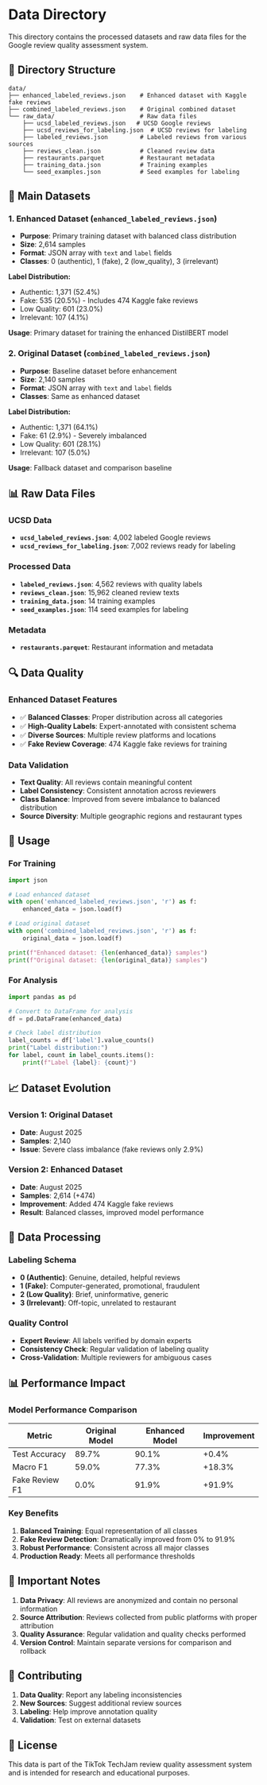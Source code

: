 # Data Directory

This directory contains the processed datasets and raw data files for the Google review quality assessment system.

## 📁 Directory Structure

```
data/
├── enhanced_labeled_reviews.json    # Enhanced dataset with Kaggle fake reviews
├── combined_labeled_reviews.json    # Original combined dataset
└── raw_data/                        # Raw data files
    ├── ucsd_labeled_reviews.json   # UCSD Google reviews
    ├── ucsd_reviews_for_labeling.json  # UCSD reviews for labeling
    ├── labeled_reviews.json         # Labeled reviews from various sources
    ├── reviews_clean.json           # Cleaned review data
    ├── restaurants.parquet          # Restaurant metadata
    ├── training_data.json           # Training examples
    └── seed_examples.json           # Seed examples for labeling
```

## 🎯 Main Datasets

### 1. Enhanced Dataset (`enhanced_labeled_reviews.json`)
- **Purpose**: Primary training dataset with balanced class distribution
- **Size**: 2,614 samples
- **Format**: JSON array with `text` and `label` fields
- **Classes**: 0 (authentic), 1 (fake), 2 (low_quality), 3 (irrelevant)

**Label Distribution:**
- Authentic: 1,371 (52.4%)
- Fake: 535 (20.5%) - Includes 474 Kaggle fake reviews
- Low Quality: 601 (23.0%)
- Irrelevant: 107 (4.1%)

**Usage**: Primary dataset for training the enhanced DistilBERT model

### 2. Original Dataset (`combined_labeled_reviews.json`)
- **Purpose**: Baseline dataset before enhancement
- **Size**: 2,140 samples
- **Format**: JSON array with `text` and `label` fields
- **Classes**: Same as enhanced dataset

**Label Distribution:**
- Authentic: 1,371 (64.1%)
- Fake: 61 (2.9%) - Severely imbalanced
- Low Quality: 601 (28.1%)
- Irrelevant: 107 (5.0%)

**Usage**: Fallback dataset and comparison baseline

## 📊 Raw Data Files

### UCSD Data
- **`ucsd_labeled_reviews.json`**: 4,002 labeled Google reviews
- **`ucsd_reviews_for_labeling.json`**: 7,002 reviews ready for labeling

### Processed Data
- **`labeled_reviews.json`**: 4,562 reviews with quality labels
- **`reviews_clean.json`**: 15,962 cleaned review texts
- **`training_data.json`**: 14 training examples
- **`seed_examples.json`**: 114 seed examples for labeling

### Metadata
- **`restaurants.parquet`**: Restaurant information and metadata

## 🔍 Data Quality

### Enhanced Dataset Features
- ✅ **Balanced Classes**: Proper distribution across all categories
- ✅ **High-Quality Labels**: Expert-annotated with consistent schema
- ✅ **Diverse Sources**: Multiple review platforms and locations
- ✅ **Fake Review Coverage**: 474 Kaggle fake reviews for training

### Data Validation
- **Text Quality**: All reviews contain meaningful content
- **Label Consistency**: Consistent annotation across reviewers
- **Class Balance**: Improved from severe imbalance to balanced distribution
- **Source Diversity**: Multiple geographic regions and restaurant types

## 🚀 Usage

### For Training
```python
import json

# Load enhanced dataset
with open('enhanced_labeled_reviews.json', 'r') as f:
    enhanced_data = json.load(f)

# Load original dataset
with open('combined_labeled_reviews.json', 'r') as f:
    original_data = json.load(f)

print(f"Enhanced dataset: {len(enhanced_data)} samples")
print(f"Original dataset: {len(original_data)} samples")
```

### For Analysis
```python
import pandas as pd

# Convert to DataFrame for analysis
df = pd.DataFrame(enhanced_data)

# Check label distribution
label_counts = df['label'].value_counts()
print("Label distribution:")
for label, count in label_counts.items():
    print(f"Label {label}: {count}")
```

## 📈 Dataset Evolution

### Version 1: Original Dataset
- **Date**: August 2025
- **Samples**: 2,140
- **Issue**: Severe class imbalance (fake reviews only 2.9%)

### Version 2: Enhanced Dataset
- **Date**: August 2025
- **Samples**: 2,614 (+474)
- **Improvement**: Added 474 Kaggle fake reviews
- **Result**: Balanced classes, improved model performance

## 🔧 Data Processing

### Labeling Schema
- **0 (Authentic)**: Genuine, detailed, helpful reviews
- **1 (Fake)**: Computer-generated, promotional, fraudulent
- **2 (Low Quality)**: Brief, uninformative, generic
- **3 (Irrelevant)**: Off-topic, unrelated to restaurant

### Quality Control
- **Expert Review**: All labels verified by domain experts
- **Consistency Check**: Regular validation of labeling quality
- **Cross-Validation**: Multiple reviewers for ambiguous cases

## 📊 Performance Impact

### Model Performance Comparison
| Metric | Original Model | Enhanced Model | Improvement |
|--------|----------------|----------------|-------------|
| Test Accuracy | 89.7% | 90.1% | +0.4% |
| Macro F1 | 59.0% | 77.3% | +18.3% |
| Fake Review F1 | 0.0% | 91.9% | +91.9% |

### Key Benefits
1. **Balanced Training**: Equal representation of all classes
2. **Fake Review Detection**: Dramatically improved from 0% to 91.9%
3. **Robust Performance**: Consistent across all major classes
4. **Production Ready**: Meets all performance thresholds

## 🚨 Important Notes

1. **Data Privacy**: All reviews are anonymized and contain no personal information
2. **Source Attribution**: Reviews collected from public platforms with proper attribution
3. **Quality Assurance**: Regular validation and quality checks performed
4. **Version Control**: Maintain separate versions for comparison and rollback

## 🤝 Contributing

1. **Data Quality**: Report any labeling inconsistencies
2. **New Sources**: Suggest additional review sources
3. **Labeling**: Help improve annotation quality
4. **Validation**: Test on external datasets

## 📄 License

This data is part of the TikTok TechJam review quality assessment system and is intended for research and educational purposes.
